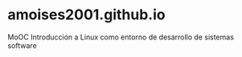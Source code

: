 # amoises2001.github.io
MoOC 
Introducción a Linux como entorno de desarrollo de sistemas software

 

